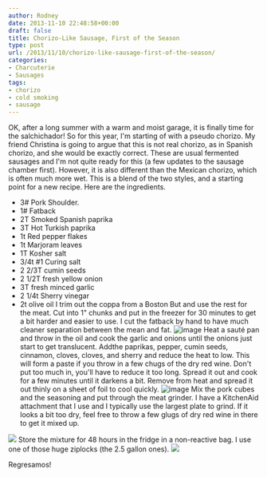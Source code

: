 ```yaml
---
author: Rodney
date: 2013-11-10 22:48:58+00:00
draft: false
title: Chorizo-Like Sausage, First of the Season
type: post
url: /2013/11/10/chorizo-like-sausage-first-of-the-season/
categories:
- Charcuterie
- Sausages
tags:
- chorizo
- cold smoking
- sausage
---
```


OK, after a long summer with a warm and moist garage, it is finally time for the salchichador!
So for this year, I'm starting of with a pseudo chorizo. My friend Christina is going to argue that this is not real chorizo, as in Spanish chorizo, and she would be exactly correct. These are usual fermented sausages and I'm not quite ready for this (a few updates to the sausage chamber first). However, it is also different than the Mexican chorizo, which is often much more wet. This is a blend of the two styles, and a starting point for a new recipe.
Here are the ingredients.
  * 3# Pork Shoulder.
  * 1# Fatback 
  * 2T Smoked Spanish paprika
  * 3T Hot Turkish paprika
  * 1t Red pepper flakes
  * 1t Marjoram leaves
  * 1T Kosher salt
  * 3/4t #1 Curing salt
  * 2 2/3T cumin seeds
  * 2 1/2T fresh yellow onion
  * 3T fresh minced garlic
  * 2 1/4t Sherry vinegar
  * 2t olive oil
I trim out the coppa from a Boston But and use the rest for the meat. Cut into 1" chunks and put in the freezer for 30 minutes to get a bit harder and easier to use. I cut the fatback by hand to have much cleaner separation between the mean and fat. 
![image](http://media.tumblr.com/852b9e104a573ee42b02d98d7a2cf5a1/tumblr_inline_mw2gefzVMH1ragrro.jpg)
Heat a sauté pan and throw in the oil and cook the garlic and onions until the onions just start to get translucent. Addthe paprikas, pepper, cumin seeds, cinnamon, cloves, cloves, and sherry and reduce the heat to low. This will form a paste if you throw in a few chugs of the dry red wine. Don't put too much in, you'll have to reduce it too long. Spread it out and cook for a few minutes until it darkens a bit. Remove from heat and spread it out thinly on a sheet of foil to cool quickly.
![image](http://media.tumblr.com/80391dac284b514af6b1d3cd29a68aae/tumblr_inline_mw2gussWGI1ragrro.jpg)
Mix the pork cubes and the seasoning and put through the meat grinder. I have a KitchenAid attachment that I use and I typically use the largest plate to grind. If it looks a bit too dry, feel free to throw a few glugs of dry red wine in there to get it mixed up. 

![](http://media.tumblr.com/a1af3827aa05a04cd3f70cd5b55e225b/tumblr_inline_mw2kohcBLK1ragrro.jpg)
Store the mixture for 48 hours in the fridge in a non-reactive bag. I use one of those huge ziplocks (the 2.5 gallon ones). 
![](http://media.tumblr.com/cee0ad311022c5a3ce884e90bcfd2552/tumblr_inline_mw2koyKJRv1ragrro.jpg)

Regresamos!
